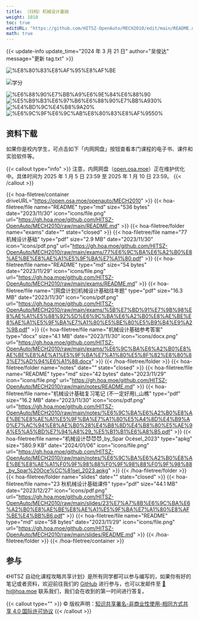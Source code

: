 ```yaml
---
title: （归档）机械设计基础
weight: 1010
toc: true
editURL: "https://github.com/HITSZ-OpenAuto/MECH2010/edit/main/README.md"
math: true
---
```


{{< update-info update_time="2024 年 3 月 21 日" author="吴俊达" message="更新 tag.txt" >}}

<div class="img-div hx-mt-4 hx-flex-row hx-justify-start hx-items-center">

![%E8%80%83%E8%AF%95%E8%AF%BE](https://img.shields.io/badge/%E8%80%83%E8%AF%95%E8%AF%BE-red)
</div>

![学分](https://img.shields.io/badge/%E5%AD%A6%E5%88%86-2.5-blue
)

<div class="img-div hx-mt-4 hx-flex-row hx-justify-start hx-items-center">

![%E6%88%90%E7%BB%A9%E6%9E%84%E6%88%90](https://img.shields.io/badge/%E6%88%90%E7%BB%A9%E6%9E%84%E6%88%90-gold)
![%E5%B9%B3%E6%97%B6%E6%88%90%E7%BB%A930%](https://img.shields.io/badge/%E5%B9%B3%E6%97%B6%E6%88%90%E7%BB%A9-30%25-wheat)
![%E4%BD%9C%E4%B8%9A20%](https://img.shields.io/badge/%E4%BD%9C%E4%B8%9A-20%25-wheat)
![%E6%9C%9F%E6%9C%AB%E8%80%83%E8%AF%9550%](https://img.shields.io/badge/%E6%9C%9F%E6%9C%AB%E8%80%83%E8%AF%95-50%25-wheat)

</div>

## 资料下载

如果你是校内学生，可点击如下「内网网盘」按钮查看本门课程的电子书、课件和实验软件等。

{{< callout type="info" >}}
  注意，内网网盘（[open.osa.moe](https://open.osa.moe/openauto)）正在维护优化中。具体时间为 2025 年 1 月 5 日 23:59 至 2025 年 1 月 10 日 23:59。
{{< /callout >}}

{{< hoa-filetree/container driveURL="https://open.osa.moe/openauto/MECH2010" >}}
  {{< hoa-filetree/file name="README" type="md" size="536 bytes" date="2023/11/30" icon="icons/file.png" url="https://gh.hoa.moe/github.com/HITSZ-OpenAuto/MECH2010/raw/main/README.md" >}}
  {{< hoa-filetree/folder name="exams" date="" state="closed" >}}
    {{< hoa-filetree/file name="77 机械设计基础" type="pdf" size="2.9 MB" date="2023/11/30" icon="icons/pdf.png" url="https://gh.hoa.moe/github.com/HITSZ-OpenAuto/MECH2010/raw/main/exams/77%E6%9C%BA%E6%A2%B0%E8%AE%BE%E8%AE%A1%E5%9F%BA%E7%A1%80.pdf" >}}
    {{< hoa-filetree/file name="README" type="md" size="54 bytes" date="2023/11/29" icon="icons/file.png" url="https://gh.hoa.moe/github.com/HITSZ-OpenAuto/MECH2010/raw/main/exams/README.md" >}}
    {{< hoa-filetree/file name="[网盘计划]机械设计基础往年题" type="pdf" size="16.3 MB" date="2023/11/30" icon="icons/pdf.png" url="https://gh.hoa.moe/github.com/HITSZ-OpenAuto/MECH2010/raw/main/exams/%5B%E7%BD%91%E7%9B%98%E8%AE%A1%E5%88%92%5D%E6%9C%BA%E6%A2%B0%E8%AE%BE%E8%AE%A1%E5%9F%BA%E7%A1%80%E5%BE%80%E5%B9%B4%E9%A2%98.pdf" >}}
    {{< hoa-filetree/file name="机械设计基础参考答案" type="docx" size="4.1 MB" date="2023/11/30" icon="icons/docx.png" url="https://gh.hoa.moe/github.com/HITSZ-OpenAuto/MECH2010/raw/main/exams/%E6%9C%BA%E6%A2%B0%E8%AE%BE%E8%AE%A1%E5%9F%BA%E7%A1%80%E5%8F%82%E8%80%83%E7%AD%94%E6%A1%88.docx" >}}
  {{< /hoa-filetree/folder >}}
  {{< hoa-filetree/folder name="notes" date="" state="closed" >}}
    {{< hoa-filetree/file name="README" type="md" size="42 bytes" date="2023/11/29" icon="icons/file.png" url="https://gh.hoa.moe/github.com/HITSZ-OpenAuto/MECH2010/raw/main/notes/README.md" >}}
    {{< hoa-filetree/file name="机械设计基础复习笔记 (不一定好用)_山樵" type="pdf" size="16.2 MB" date="2023/11/30" icon="icons/pdf.png" url="https://gh.hoa.moe/github.com/HITSZ-OpenAuto/MECH2010/raw/main/notes/%E6%9C%BA%E6%A2%B0%E8%AE%BE%E8%AE%A1%E5%9F%BA%E7%A1%80%E5%A4%8D%E4%B9%A0%E7%AC%94%E8%AE%B0%28%E4%B8%8D%E4%B8%80%E5%AE%9A%E5%A5%BD%E7%94%A8%29_%E5%B1%B1%E6%A8%B5.pdf" >}}
    {{< hoa-filetree/file name="机械设计😈😈😈_by_Spar Océsel_2023" type="apkg" size="580.9 KB" date="2024/01/06" icon="icons/file.png" url="https://gh.hoa.moe/github.com/HITSZ-OpenAuto/MECH2010/raw/main/notes/%E6%9C%BA%E6%A2%B0%E8%AE%BE%E8%AE%A1%F0%9F%98%88%F0%9F%98%88%F0%9F%98%88_by_Spar%20Oce%CC%81sel_2023.apkg" >}}
  {{< /hoa-filetree/folder >}}
  {{< hoa-filetree/folder name="slides" date="" state="closed" >}}
    {{< hoa-filetree/file name="23 秋机械设计基础课件" type="pdf" size="44.1 MB" date="2023/12/27" icon="icons/pdf.png" url="https://gh.hoa.moe/github.com/HITSZ-OpenAuto/MECH2010/raw/main/slides/23%E7%A7%8B%E6%9C%BA%E6%A2%B0%E8%AE%BE%E8%AE%A1%E5%9F%BA%E7%A1%80%E8%AF%BE%E4%BB%B6.pdf" >}}
    {{< hoa-filetree/file name="README" type="md" size="58 bytes" date="2023/11/29" icon="icons/file.png" url="https://gh.hoa.moe/github.com/HITSZ-OpenAuto/MECH2010/raw/main/slides/README.md" >}}
  {{< /hoa-filetree/folder >}}
{{< /hoa-filetree/container >}}

## 参与

《HITSZ 自动化课程攻略共享计划》是所有同学都可以参与编写的，如果你有好的笔记或者资料，欢迎前往我们的 [GitHub](https://github.com/HITSZ-OpenAuto) 进行参与，也可以发邮件至 [📮hi@hoa.moe](mailto:hi@hoa.moe) 联系我们，我们会在收到的第一时间进行答复。

{{< callout type="" >}}
  © 版权声明：[知识共享署名-非商业性使用-相同方式共享 4.0 国际许可协议](https://creativecommons.org/licenses/by-nc-sa/4.0/)
{{< /callout >}}
